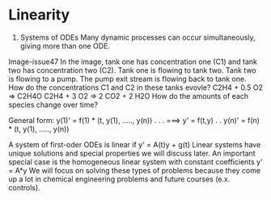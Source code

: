 # Linearity
1. Systems of ODEs
Many dynamic processes can occur simultaneously, giving more than one ODE.


Image-issue47
In the image, tank one has concentration one (C1) and tank two has concentration two (C2). Tank one is flowing to tank two. Tank two is flowing to a pump. The pump exit stream is flowing back to tank one. 
How do the concentrations C1 and C2 in these tanks evovle?
C2H4 + 0.5 O2 => C2H4O
C2H4 + 3 O2 => 2 CO2 + 2 H2O
How do the amounts of each species change over time?


General form: 
y(1)' = f(1) * (t, y(1), ....., y(n))
.
.
.                                                   ===>     y' = f(t,y)
.
.
y(n)' = f(n) * (t, y(1), ....., y(n))


A system of first-oder ODEs is linear if y' = A(t)y + g(t)
Linear systems have unique solutions and special properties we will discuss later. 
An important special case is the homogeneous linear system with constant coefficients y' = A*y
We will focus on solving these types of problems because they come up a lot in chemical engineering problems and future courses (e.x. controls).
